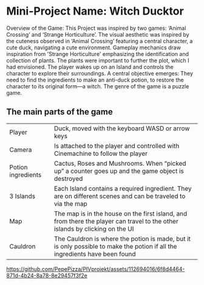 # Mini-Project Name: Witch Ducktor
Overview of the Game: This Project was inspired by two games: ‘Animal Crossing’ and ‘Strange Horticulture’. The visual aesthetic was inspired by the cuteness observed in ‘Animal Crossing’ featuring a central character, a cute duck, navigating a cute environment. Gameplay mechanics draw inspiration from 'Strange Horticulture' emphasizing the identification and collection of plants. The plants were important to further the plot, which I had envisioned. The player wakes up on an Island and controls the character to explore their surroundings. A central objective emerges: They need to find the ingredients to make an anti-duck potion, to restore the character to its original form—a witch. The genre of the game is a puzzle game.

## The main parts of the game 

|     |               |
| :-------- | :------------------------- |
|   Player  | Duck, moved with the keyboard WASD or arrow keys|
|   Camera  | Is attached to the player and controlled with Cinemachine to follow the player|
| Potion ingredients  | Cactus, Roses and Mushrooms. When “picked up” a counter goes up and the game object is destroyed |
| 3 Islands   | Each Island contains a required ingredient. They are on different scenes and can be traveled to via the map |
| Map  | The map is in the house on the first island, and from there the player can travel to the other islands by clicking on the UI |
| Cauldron   | The Cauldron is where the potion is made, but it is only possible to make the potion if all the ingredients have been found |



https://github.com/PepePizza/PIVprojekt/assets/112694016/6f8d4464-871d-4b24-8a78-8e29457f3f2e

